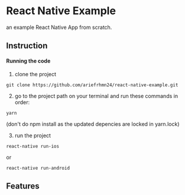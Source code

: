 # React Native Example
an example React Native App from scratch.

## Instruction

#### Running the code
1. clone the project
```
git clone https://github.com/ariefrhmn24/react-native-example.git
```
2. go to the project path on your terminal and run these commands in order:
```
yarn 
```
(don't do npm install as the updated depencies are locked in yarn.lock)

3. run the project
```
react-native run-ios
```
or
```
react-native run-android
```

## Features

